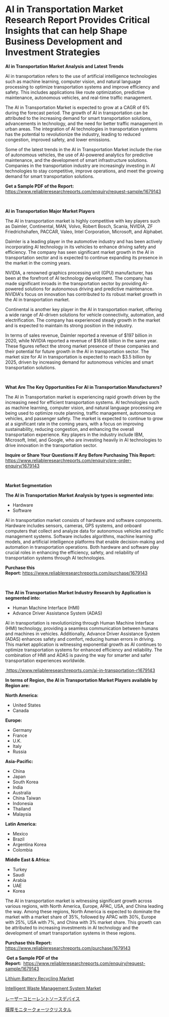 <p><h1>AI in Transportation Market Research Report Provides Critical Insights that can help Shape Business Development and Investment Strategies</h1></p><p><strong>AI in Transportation Market Analysis and Latest Trends</strong></p>
<p><p>AI in transportation refers to the use of artificial intelligence technologies such as machine learning, computer vision, and natural language processing to optimize transportation systems and improve efficiency and safety. This includes applications like route optimization, predictive maintenance, autonomous vehicles, and real-time traffic management.</p><p>The AI in Transportation Market is expected to grow at a CAGR of 6% during the forecast period. The growth of AI in transportation can be attributed to the increasing demand for smart transportation solutions, advancements in technology, and the need for better traffic management in urban areas. The integration of AI technologies in transportation systems has the potential to revolutionize the industry, leading to reduced congestion, improved safety, and lower emissions.</p><p>Some of the latest trends in the AI in Transportation Market include the rise of autonomous vehicles, the use of AI-powered analytics for predictive maintenance, and the development of smart infrastructure solutions. Companies in the transportation industry are increasingly investing in AI technologies to stay competitive, improve operations, and meet the growing demand for smart transportation solutions.</p></p>
<p><strong>Get a Sample PDF of the Report:&nbsp;</strong> <a href="https://www.reliableresearchreports.com/enquiry/request-sample/1679143">https://www.reliableresearchreports.com/enquiry/request-sample/1679143</a></p>
<p>&nbsp;</p>
<p><strong>AI in Transportation Major Market Players</strong></p>
<p><p>The AI in transportation market is highly competitive with key players such as Daimler, Continental, MAN, Volvo, Robert Bosch, Scania, NVIDIA, ZF Friedrichshafen, PACCAR, Valeo, Intel Corporation, Microsoft, and Alphabet.</p><p>Daimler is a leading player in the automotive industry and has been actively incorporating AI technology in its vehicles to enhance driving safety and efficiency. The company has seen significant market growth in the AI in transportation sector and is expected to continue expanding its presence in the market in the coming years.</p><p>NVIDIA, a renowned graphics processing unit (GPU) manufacturer, has been at the forefront of AI technology development. The company has made significant inroads in the transportation sector by providing AI-powered solutions for autonomous driving and predictive maintenance. NVIDIA's focus on innovation has contributed to its robust market growth in the AI in transportation market.</p><p>Continental is another key player in the AI in transportation market, offering a wide range of AI-driven solutions for vehicle connectivity, automation, and electrification. The company has experienced steady growth in the market and is expected to maintain its strong position in the industry.</p><p>In terms of sales revenue, Daimler reported a revenue of $197 billion in 2020, while NVIDIA reported a revenue of $16.68 billion in the same year. These figures reflect the strong market presence of these companies and their potential for future growth in the AI in transportation sector. The market size for AI in transportation is expected to reach $3.5 billion by 2025, driven by increasing demand for autonomous vehicles and smart transportation solutions.</p></p>
<p>&nbsp;</p>
<p><strong>What Are The Key Opportunities For AI in Transportation Manufacturers?</strong></p>
<p><p>The AI in Transportation market is experiencing rapid growth driven by the increasing need for efficient transportation systems. AI technologies such as machine learning, computer vision, and natural language processing are being used to optimize route planning, traffic management, autonomous vehicles, and passenger safety. The market is expected to continue to grow at a significant rate in the coming years, with a focus on improving sustainability, reducing congestion, and enhancing the overall transportation experience. Key players in the industry include IBM, Microsoft, Intel, and Google, who are investing heavily in AI technologies to drive innovation in the transportation sector.</p></p>
<p><strong>Inquire or Share Your Questions If Any Before Purchasing This Report:</strong> <a href="https://www.reliableresearchreports.com/enquiry/pre-order-enquiry/1679143">https://www.reliableresearchreports.com/enquiry/pre-order-enquiry/1679143</a></p>
<p>&nbsp;</p>
<p><strong>Market Segmentation</strong></p>
<p><strong>The AI in Transportation Market Analysis by types is segmented into:</strong></p>
<p><ul><li>Hardware</li><li>Software</li></ul></p>
<p><p>AI in transportation market consists of hardware and software components. Hardware includes sensors, cameras, GPS systems, and onboard computers that collect and analyze data for autonomous vehicles and traffic management systems. Software includes algorithms, machine learning models, and artificial intelligence platforms that enable decision-making and automation in transportation operations. Both hardware and software play crucial roles in enhancing the efficiency, safety, and reliability of transportation systems through AI technologies.</p></p>
<p><strong>Purchase this Report:&nbsp;</strong><a href="https://www.reliableresearchreports.com/purchase/1679143">https://www.reliableresearchreports.com/purchase/1679143</a></p>
<p>&nbsp;</p>
<p><strong>The AI in Transportation Market Industry Research by Application is segmented into:</strong></p>
<p><ul><li>Human Machine Interface (HMI)</li><li>Advance Driver Assistance System (ADAS)</li></ul></p>
<p><p>AI in transportation is revolutionizing through Human Machine Interface (HMI) technology, providing a seamless communication between humans and machines in vehicles. Additionally, Advance Driver Assistance System (ADAS) enhances safety and comfort, reducing human errors in driving. This market application is witnessing exponential growth as AI continues to optimize transportation systems for enhanced efficiency and reliability. The combination of HMI and ADAS is paving the way for smarter and safer transportation experiences worldwide.</p></p>
<p><a href="https://www.reliableresearchreports.com/ai-in-transportation-r1679143">&nbsp;https://www.reliableresearchreports.com/ai-in-transportation-r1679143</a></p>
<p><strong>In terms of Region, the AI in Transportation Market Players available by Region are:</strong></p>
<p>
    <p> <strong> North America: </strong>
        <ul>
            <li>United States</li>
            <li>Canada</li>
        </ul>
        </p> 
    <p> <strong> Europe: </strong>
        <ul>
            <li>Germany</li>
            <li>France</li>
            <li>U.K.</li>
            <li>Italy</li>
            <li>Russia</li>
        </ul>
        </p> 
    <p> <strong> Asia-Pacific: </strong>
        <ul>
            <li>China</li>
            <li>Japan</li>
            <li>South Korea</li>
            <li>India</li>
            <li>Australia</li>
            <li>China Taiwan</li>
            <li>Indonesia</li>
            <li>Thailand</li>
            <li>Malaysia</li>
        </ul>
        </p> 
    <p> <strong> Latin America: </strong>
        <ul>
            <li>Mexico</li>
            <li>Brazil</li>
            <li>Argentina Korea</li>
            <li>Colombia</li>
        </ul>
        </p> 
    <p> <strong> Middle East & Africa: </strong>
        <ul>
            <li>Turkey</li>
            <li>Saudi</li>
            <li>Arabia</li>
            <li>UAE</li>
            <li>Korea</li>
        </ul>
    </p>
    </p>
<p><p>The AI in transportation market is witnessing significant growth across various regions, with North America, Europe, APAC, USA, and China leading the way. Among these regions, North America is expected to dominate the market with a market share of 35%, followed by APAC with 30%, Europe with 25%, USA with 7%, and China with 3% market share. This growth can be attributed to increasing investments in AI technology and the development of smart transportation systems in these regions.</p></p>
<p><strong>Purchase this Report: </strong><a href="https://www.reliableresearchreports.com/purchase/1679143">https://www.reliableresearchreports.com/purchase/1679143</a></p>
<p>&nbsp;<strong>Get a Sample PDF of the Report:&nbsp;&nbsp;</strong><a href="https://www.reliableresearchreports.com/enquiry/request-sample/1679143">https://www.reliableresearchreports.com/enquiry/request-sample/1679143</a></p>
<p><strong></strong></p>
<p><p><a href="https://github.com/kmatchooka/Market-Research-Report-List-1/blob/main/lithium-battery-recycling-market.md">Lithium Battery Recycling Market</a></p><p><a href="https://github.com/zmnbyevx75/Market-Research-Report-List-1/blob/main/intelligent-waste-management-system-market.md">Intelligent Waste Management System Market</a></p><p><a href="https://github.com/RaeJenkins1952/Market-Research-Report-List-2/blob/main/5825696179985.md">レーザーコヒーレントソースデバイス</a></p><p><a href="https://github.com/TysonKub/Market-Research-Report-List-1/blob/main/7373110179986.md">膜厚モニタークォーツクリスタル</a></p></p>